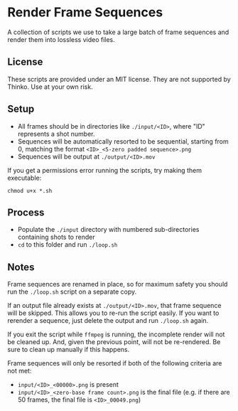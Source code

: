 # Render Frame Sequences

A collection of scripts we use to take a large batch of frame sequences and render them into lossless video files.

## License

These scripts are provided under an MIT license. They are not supported by Thinko. Use at your own risk.

## Setup

- All frames should be in directories like `./input/<ID>`, where "ID" represents a shot number.
- Sequences will be automatically resorted to be sequential, starting from 0, matching the format `<ID>_<5-zero padded sequence>.png`
- Sequences will be output at `./output/<ID>.mov`

If you get a permissions error running the scripts, try making them executable:

    chmod u+x *.sh

## Process

- Populate the `./input` directory with numbered sub-directories containing shots to render
- `cd` to this folder and run `./loop.sh`

## Notes

Frame sequences are renamed in place, so for maximum safety you should run the `./loop.sh` script on a separate copy.

If an output file already exists at `./output/<ID>.mov`, that frame sequence will be skipped. This allows you to re-run the script easily. If you want to rerender a sequence, just delete the output and run `./loop.sh` again.

If you exit the script while `ffmpeg` is running, the incomplete render will not be cleaned up. And, given the previous point, will not be re-rendered. Be sure to clean up manually if this happens.

Frame sequences will only be resorted if both of the following criteria are not met:
- `input/<ID>_<00000>.png` is present
- `input/<ID>_<zero-base frame count>.png` is the final file (e.g. if there are 50 frames, the final file is `<ID>_00049.png`)

